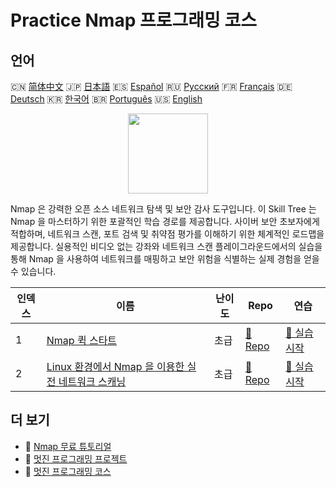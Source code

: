 # Practice Nmap 프로그래밍 코스

## 언어

🇨🇳 [简体中文](README_zh.md) 🇯🇵 [日本語](README_ja.md) 🇪🇸 [Español](README_es.md) 🇷🇺 [Русский](README_ru.md) 🇫🇷 [Français](README_fr.md) 🇩🇪 [Deutsch](README_de.md) 🇰🇷 [한국어](README_ko.md) 🇧🇷 [Português](README_pt.md) 🇺🇸 [English](README.md) 

<div align="center">
<img width="128px" src="https://file.labex.io/path/pPoL1KPkCT9I.png">
</div>

Nmap 은 강력한 오픈 소스 네트워크 탐색 및 보안 감사 도구입니다. 이 Skill Tree 는 Nmap 을 마스터하기 위한 포괄적인 학습 경로를 제공합니다. 사이버 보안 초보자에게 적합하며, 네트워크 스캔, 포트 검색 및 취약점 평가를 이해하기 위한 체계적인 로드맵을 제공합니다. 실용적인 비디오 없는 강좌와 네트워크 스캔 플레이그라운드에서의 실습을 통해 Nmap 을 사용하여 네트워크를 매핑하고 보안 위험을 식별하는 실제 경험을 얻을 수 있습니다.

|   인덱스 | 이름                                                                                                                           | 난이도   | Repo                                                                                  | 연습                                                                                     |
|----------|--------------------------------------------------------------------------------------------------------------------------------|----------|---------------------------------------------------------------------------------------|------------------------------------------------------------------------------------------|
|        1 | [Nmap 퀵 스타트](https://labex.io/ko/courses/quick-start-with-nmap)                                                            | 초급     | [🔗 Repo](https://github.com/labex-labs/quick-start-with-nmap)                        | [🚀 실습 시작](https://labex.io/ko/courses/quick-start-with-nmap)                        |
|        2 | [Linux 환경에서 Nmap 을 이용한 실전 네트워크 스캐닝](https://labex.io/ko/courses/hands-on-network-scanning-with-nmap-on-linux) | 초급     | [🔗 Repo](https://github.com/labex-labs/hands-on-network-scanning-with-nmap-on-linux) | [🚀 실습 시작](https://labex.io/ko/courses/hands-on-network-scanning-with-nmap-on-linux) |

## 더 보기

- 🔗 [Nmap 무료 튜토리얼](https://github.com/labex-labs/nmap-free-tutorials)
- 🔗 [멋진 프로그래밍 프로젝트](https://github.com/labex-labs/awesome-programming-projects)
- 🔗 [멋진 프로그래밍 코스](https://github.com/labex-labs/awesome-programming-courses)

